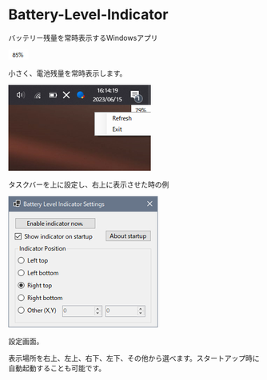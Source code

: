# Battery-Level-Indicator

バッテリー残量を常時表示するWindowsアプリ

![indicator](imgs/indicator.png)

小さく、電池残量を常時表示します。


![right click](imgs/right%20click.png)

タスクバーを上に設定し、右上に表示させた時の例


![settings](imgs/settings.png)

設定画面。

表示場所を右上、左上、右下、左下、その他から選べます。スタートアップ時に自動起動することも可能です。
